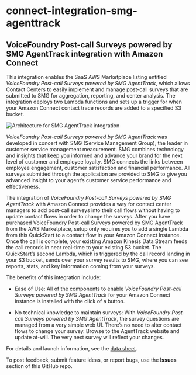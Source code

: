 # connect-integration-smg-agenttrack

## VoiceFoundry Post-call Surveys powered by SMG AgentTrack integration with Amazon Connect

This integration enables the SaaS AWS Marketplace listing entitled *VoiceFoundry Post-call Surveys powered by SMG AgentTrack*, which allows Contact Centers to easily implement and manage post-call surveys that are submitted to SMG for aggregation, reporting, and center analysis. The integration deploys two Lambda functions and sets up a trigger for when your Amazon Connect contact trace records are added to a specified S3 bucket.

![Architecture for SMG AgentTrack integration](https://d0.awsstatic.com/partner-network/QuickStart/connect/connect-integration-smg-agenttrack-architecture.png)

*VoiceFoundry Post-call Surveys powered by SMG AgentTrack* was developed in concert with SMG (Service Management Group), the leader in customer service management measurement. SMG combines technology and insights that keep you informed and advance your brand for the next level of customer and employee loyalty. SMG connects the links between employee engagement, customer satisfaction and financial performance. All surveys submitted through the application are provided to SMG to give you advanced insight to your agent’s customer service performance and effectiveness.

The integration of *VoiceFoundry Post-call Surveys powered by SMG AgentTrack* with Amazon Connect provides a way for contact center managers to add post-call surveys into their call flows without having to update contact flows in order to change the surveys. After you have purchased VoiceFoundry Post-call Surveys powered by SMG AgentTrack from the AWS Marketplace, setup only requires you to add a single Lambda from this QuickStart to a contact flow in your Amazon Connect Instance. Once the call is complete, your existing Amazon Kinesis Data Stream feeds the call records in near real-time to your existing S3 bucket. The QuickStart’s second Lambda, which is triggered by the call record landing in your S3 bucket, sends over your survey results to SMG, where you can see reports, stats, and key information coming from your surveys.

The benefits of this integration include:

- Ease of Use: All of the components to enable *VoiceFoundry Post-call Surveys powered by SMG AgentTrack* for your Amazon Connect instance is installed with the click of a button.

- No technical knowledge to maintain surveys: With *VoiceFoundry Post-call Surveys powered by SMG AgentTrack*, the survey questions are managed from a very simple web UI. There’s no need to alter contact flows to change your survey. Browse to the AgentTrack website and update at-will. The very next survey will reflect your changes.

For details and launch information, see the [data sheet](https://fwd.aws/DJ49V).

To post feedback, submit feature ideas, or report bugs, use the **Issues** section of this GitHub repo.

